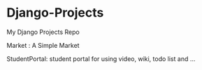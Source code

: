 # Django-Projects
My Django Projects Repo


Market : A Simple Market

StudentPortal: student portal for using video, wiki, todo list and ... 
